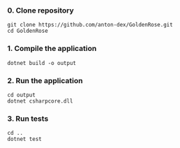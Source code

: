 ### 0. Clone repository
	git clone https://github.com/anton-dex/GoldenRose.git
	cd GoldenRose

### 1. Compile the application
	dotnet build -o output

### 2. Run the application
	cd output
	dotnet csharpcore.dll

### 3. Run tests
	cd ..
	dotnet test

